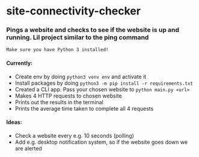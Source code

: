 # site-connectivity-checker

### Pings a website and checks to see if the website is up and running. Lil project similar to the ping command

    Make sure you have Python 3 installed!

#### Currently:
- Create env by doing `python3 venv env` and activate it
- Install packages by doing `python3 -m pip install -r requirements.txt`
- Created a CLI app. Pass your chosen website to `python main.py <url>`
- Makes 4 HTTP requests to chosen website
- Prints out the results in the terminal
- Prints the average time taken to complete all 4 requests

#### Ideas:
- Check a website every e.g. 10 seconds (polling)
- Add e.g. desktop notification system, so if the website goes down we are alerted